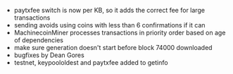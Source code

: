 ﻿* paytxfee switch is now per KB, so it adds the correct fee for large transactions
* sending avoids using coins with less than 6 confirmations if it can
* MachinecoinMiner processes transactions in priority order based on age of dependencies
* make sure generation doesn't start before block 74000 downloaded
* bugfixes by Dean Gores
* testnet, keypoololdest and paytxfee added to getinfo
